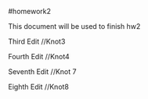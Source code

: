 #homework2

This document will be used to finish hw2

Third Edit //Knot3

Fourth Edit //Knot4

Seventh Edit //Knot 7

Eighth Edit //Knot8
